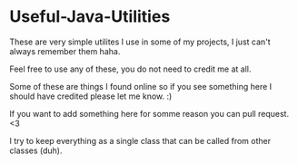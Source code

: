 # Useful-Java-Utilities

These are very simple utilites I use in some of my projects, I just can't always remember them haha.

Feel free to use any of these, you do not need to credit me at all.

Some of these are things I found online so if you see something here I should have credited please let me know. :)

If you want to add something here for somme reason you can pull request. <3

I try to keep everything as a single class that can be called from other classes (duh).
